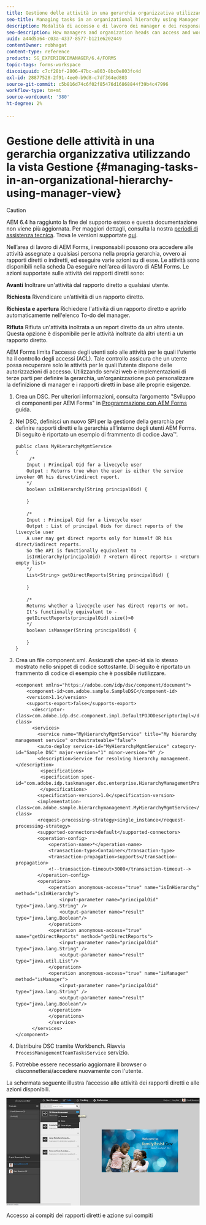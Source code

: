 ```yaml
---
title: Gestione delle attività in una gerarchia organizzativa utilizzando la vista Gestione
seo-title: Managing tasks in an organizational hierarchy using Manager View
description: Modalità di accesso e di lavoro dei manager e dei responsabili dell’organizzazione ai rapporti diretti e indiretti nella scheda Da fare dell’area di lavoro di AEM Forms.
seo-description: How managers and organization heads can access and work on the tasks of their direct and indirect reports in the To-do tab in AEM Forms workspace.
uuid: a44d5a64-c03a-4337-8577-b121e6202449
contentOwner: robhagat
content-type: reference
products: SG_EXPERIENCEMANAGER/6.4/FORMS
topic-tags: forms-workspace
discoiquuid: c7cf28bf-2806-47bc-a803-8bc0e803fc4d
exl-id: 28877528-2f91-4ee0-b9d8-c7df364ed803
source-git-commit: c5b816d74c6f02f85476d16868844f39b4c47996
workflow-type: tm+mt
source-wordcount: '380'
ht-degree: 2%

---
```


# Gestione delle attività in una gerarchia organizzativa utilizzando la vista Gestione {#managing-tasks-in-an-organizational-hierarchy-using-manager-view}

>[!CAUTION]
>
>AEM 6.4 ha raggiunto la fine del supporto esteso e questa documentazione non viene più aggiornata. Per maggiori dettagli, consulta la nostra [periodi di assistenza tecnica](https://helpx.adobe.com/it/support/programs/eol-matrix.html). Trova le versioni supportate [qui](https://experienceleague.adobe.com/docs/).

Nell’area di lavoro di AEM Forms, i responsabili possono ora accedere alle attività assegnate a qualsiasi persona nella propria gerarchia, ovvero ai rapporti diretti o indiretti, ed eseguire varie azioni su di esse. Le attività sono disponibili nella scheda Da eseguire nell’area di lavoro di AEM Forms. Le azioni supportate sulle attività dei rapporti diretti sono:

**Avanti** Inoltrare un&#39;attività dal rapporto diretto a qualsiasi utente.

**Richiesta** Rivendicare un’attività di un rapporto diretto.

**Richiesta e apertura** Richiedere l&#39;attività di un rapporto diretto e aprirlo automaticamente nell&#39;elenco To-do del manager.

**Rifiuta** Rifiuta un&#39;attività inoltrata a un report diretto da un altro utente. Questa opzione è disponibile per le attività inoltrate da altri utenti a un rapporto diretto.

AEM Forms limita l&#39;accesso degli utenti solo alle attività per le quali l&#39;utente ha il controllo degli accessi (ACL). Tale controllo assicura che un utente possa recuperare solo le attività per le quali l’utente dispone delle autorizzazioni di accesso. Utilizzando servizi web e implementazioni di terze parti per definire la gerarchia, un&#39;organizzazione può personalizzare la definizione di manager e i rapporti diretti in base alle proprie esigenze.

1. Crea un DSC. Per ulteriori informazioni, consulta l’argomento &quot;Sviluppo di componenti per AEM Forms&quot; in [Programmazione con AEM Forms](https://www.adobe.com/go/learn_aemforms_programming_63) guida.
1. Nel DSC, definisci un nuovo SPI per la gestione della gerarchia per definire rapporti diretti e la gerarchia all’interno degli utenti AEM Forms. Di seguito è riportato un esempio di frammento di codice Java™.

   ```as3
   public class MyHierarchyMgmtService 
   { 
        /*
       Input : Principal Oid for a livecycle user
       Output : Returns true when the user is either the service invoker OR his direct/indirect report.
       */
       boolean isInHierarchy(String principalOid) {
   
       }
   
       /* 
       Input : Principal Oid for a livecycle user
       Output : List of principal Oids for direct reports of the livecycle user
       A user may get direct reports only for himself OR his direct/indirect reports.
       So the API is functionally equivalent to - 
       isInHierarchy(principalOid) ? <return direct reports> : <return empty list>
       */
       List<String> getDirectReports(String principalOid) {
   
       }
   
       /* 
       Returns whether a livecycle user has direct reports or not.
       It's functionally equivalent to -
       getDirectReports(principalOid).size()>0
       */
       boolean isManager(String principalOid) {
   
       }  
   }
   ```

1. Crea un file component.xml. Assicurati che spec-id sia lo stesso mostrato nello snippet di codice sottostante. Di seguito è riportato un frammento di codice di esempio che è possibile riutilizzare.

   ```as3
   <component xmlns="https://adobe.com/idp/dsc/component/document"> 
       <component-id>com.adobe.sample.SampleDSC</component-id> 
       <version>1.1</version> 
       <supports-export>false</supports-export> 
         <descriptor-class>com.adobe.idp.dsc.component.impl.DefaultPOJODescriptorImpl</descriptor-class> 
         <services> 
           <service name="MyHierarchyMgmtService" title="My hierarchy management service" orchestrateable="false"> 
           <auto-deploy service-id="MyHierarchyMgmtService" category-id="Sample DSC" major-version="1" minor-version="0" /> 
           <description>Service for resolving hierarchy management.</description> 
            <specifications> 
            <specification spec-id="com.adobe.idp.taskmanager.dsc.enterprise.HierarchyManagementProvider"/> 
            </specifications> 
           <specification-version>1.0</specification-version> 
           <implementation-class>com.adobe.sample.hierarchymanagement.MyHierarchyMgmtService</implementation-class> 
           <request-processing-strategy>single_instance</request-processing-strategy> 
           <supported-connectors>default</supported-connectors> 
           <operation-config> 
               <operation-name>*</operation-name> 
               <transaction-type>Container</transaction-type> 
               <transaction-propagation>supports</transaction-propagation> 
               <!--transaction-timeout>3000</transaction-timeout--> 
           </operation-config> 
           <operations> 
               <operation anonymous-access="true" name="isInHierarchy" method="isInHierarchy"> 
                   <input-parameter name="principalOid" type="java.lang.String" /> 
                   <output-parameter name="result" type="java.lang.Boolean"/> 
               </operation> 
               <operation anonymous-access="true" name="getDirectReports" method="getDirectReports"> 
                   <input-parameter name="principalOid" type="java.lang.String" /> 
                   <output-parameter name="result" type="java.util.List"/> 
               </operation> 
               <operation anonymous-access="true" name="isManager" method="isManager"> 
                   <input-parameter name="principalOid" type="java.lang.String" /> 
                   <output-parameter name="result" type="java.lang.Boolean"/> 
               </operation> 
               </operations> 
               </service> 
         </services>
   </component>
   ```

1. Distribuire DSC tramite Workbench. Riavvia `ProcessManagementTeamTasksService` servizio.
1. Potrebbe essere necessario aggiornare il browser o disconnettersi/accedere nuovamente con l&#39;utente.

La schermata seguente illustra l’accesso alle attività dei rapporti diretti e alle azioni disponibili.

![cu_manager_view](assets/cu_manager_view.png)

Accesso ai compiti dei rapporti diretti e azione sui compiti
